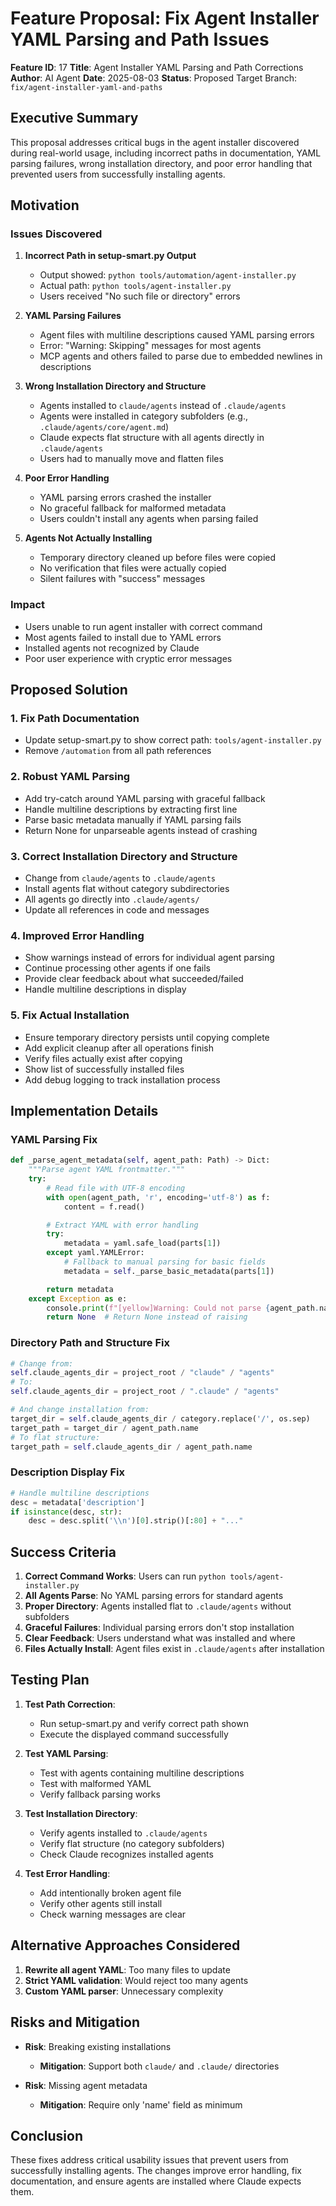 # Feature Proposal: Fix Agent Installer YAML Parsing and Path Issues

**Feature ID**: 17
**Title**: Agent Installer YAML Parsing and Path Corrections
**Author**: AI Agent
**Date**: 2025-08-03
**Status**: Proposed
Target Branch: `fix/agent-installer-yaml-and-paths`

## Executive Summary

This proposal addresses critical bugs in the agent installer discovered during real-world usage, including incorrect paths in documentation, YAML parsing failures, wrong installation directory, and poor error handling that prevented users from successfully installing agents.

## Motivation

### Issues Discovered

1. **Incorrect Path in setup-smart.py Output**
   - Output showed: `python tools/automation/agent-installer.py`
   - Actual path: `python tools/agent-installer.py`
   - Users received "No such file or directory" errors

2. **YAML Parsing Failures**
   - Agent files with multiline descriptions caused YAML parsing errors
   - Error: "Warning: Skipping" messages for most agents
   - MCP agents and others failed to parse due to embedded newlines in descriptions

3. **Wrong Installation Directory and Structure**
   - Agents installed to `claude/agents` instead of `.claude/agents`
   - Agents were installed in category subfolders (e.g., `.claude/agents/core/agent.md`)
   - Claude expects flat structure with all agents directly in `.claude/agents`
   - Users had to manually move and flatten files

4. **Poor Error Handling**
   - YAML parsing errors crashed the installer
   - No graceful fallback for malformed metadata
   - Users couldn't install any agents when parsing failed

5. **Agents Not Actually Installing**
   - Temporary directory cleaned up before files were copied
   - No verification that files were actually copied
   - Silent failures with "success" messages

### Impact
- Users unable to run agent installer with correct command
- Most agents failed to install due to YAML errors
- Installed agents not recognized by Claude
- Poor user experience with cryptic error messages

## Proposed Solution

### 1. Fix Path Documentation
- Update setup-smart.py to show correct path: `tools/agent-installer.py`
- Remove `/automation` from all path references

### 2. Robust YAML Parsing
- Add try-catch around YAML parsing with graceful fallback
- Handle multiline descriptions by extracting first line
- Parse basic metadata manually if YAML parsing fails
- Return None for unparseable agents instead of crashing

### 3. Correct Installation Directory and Structure
- Change from `claude/agents` to `.claude/agents`
- Install agents flat without category subdirectories
- All agents go directly into `.claude/agents/`
- Update all references in code and messages

### 4. Improved Error Handling
- Show warnings instead of errors for individual agent parsing
- Continue processing other agents if one fails
- Provide clear feedback about what succeeded/failed
- Handle multiline descriptions in display

### 5. Fix Actual Installation
- Ensure temporary directory persists until copying complete
- Add explicit cleanup after all operations finish
- Verify files actually exist after copying
- Show list of successfully installed files
- Add debug logging to track installation process

## Implementation Details

### YAML Parsing Fix
```python
def _parse_agent_metadata(self, agent_path: Path) -> Dict:
    """Parse agent YAML frontmatter."""
    try:
        # Read file with UTF-8 encoding
        with open(agent_path, 'r', encoding='utf-8') as f:
            content = f.read()

        # Extract YAML with error handling
        try:
            metadata = yaml.safe_load(parts[1])
        except yaml.YAMLError:
            # Fallback to manual parsing for basic fields
            metadata = self._parse_basic_metadata(parts[1])

        return metadata
    except Exception as e:
        console.print(f"[yellow]Warning: Could not parse {agent_path.name}[/yellow]")
        return None  # Return None instead of raising
```

### Directory Path and Structure Fix
```python
# Change from:
self.claude_agents_dir = project_root / "claude" / "agents"
# To:
self.claude_agents_dir = project_root / ".claude" / "agents"

# And change installation from:
target_dir = self.claude_agents_dir / category.replace('/', os.sep)
target_path = target_dir / agent_path.name
# To flat structure:
target_path = self.claude_agents_dir / agent_path.name
```

### Description Display Fix
```python
# Handle multiline descriptions
desc = metadata['description']
if isinstance(desc, str):
    desc = desc.split('\\n')[0].strip()[:80] + "..."
```

## Success Criteria

1. **Correct Command Works**: Users can run `python tools/agent-installer.py`
2. **All Agents Parse**: No YAML parsing errors for standard agents
3. **Proper Directory**: Agents installed flat to `.claude/agents` without subfolders
4. **Graceful Failures**: Individual parsing errors don't stop installation
5. **Clear Feedback**: Users understand what was installed and where
6. **Files Actually Install**: Agent files exist in `.claude/agents` after installation

## Testing Plan

1. **Test Path Correction**:
   - Run setup-smart.py and verify correct path shown
   - Execute the displayed command successfully

2. **Test YAML Parsing**:
   - Test with agents containing multiline descriptions
   - Test with malformed YAML
   - Verify fallback parsing works

3. **Test Installation Directory**:
   - Verify agents installed to `.claude/agents`
   - Verify flat structure (no category subfolders)
   - Check Claude recognizes installed agents

4. **Test Error Handling**:
   - Add intentionally broken agent file
   - Verify other agents still install
   - Check warning messages are clear

## Alternative Approaches Considered

1. **Rewrite all agent YAML**: Too many files to update
2. **Strict YAML validation**: Would reject too many agents
3. **Custom YAML parser**: Unnecessary complexity

## Risks and Mitigation

- **Risk**: Breaking existing installations
  - **Mitigation**: Support both `claude/` and `.claude/` directories

- **Risk**: Missing agent metadata
  - **Mitigation**: Require only 'name' field as minimum

## Conclusion

These fixes address critical usability issues that prevent users from successfully installing agents. The changes improve error handling, fix documentation, and ensure agents are installed where Claude expects them.
